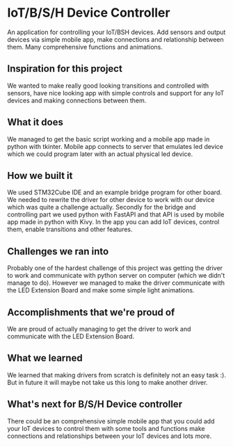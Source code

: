 # IoT/B/S/H Device Controller
An application for controlling your IoT/BSH devices. Add sensors and output devices via simple mobile app, make connections and relationship between them. Many comprehensive functions and animations.

## Inspiration for this project
We wanted to make really good looking transitions and controlled with sensors, have nice looking app with simple controls and support for any IoT devices and making connections between them.
## What it does
We managed to get the basic script working and a mobile app made in python with tkinter. Mobile app connects to server that emulates led device which we could program later with an actual physical led device.
## How we built it
We used STM32Cube IDE and an example bridge program for other board. We needed to rewrite the driver for other device to work with our device which was quite a challenge actually. Secondly for the bridge and controlling part we used python with FastAPI and that API is used by mobile app made in python with Kivy. In the app you can add IoT devices, control them, enable transitions and other features.
## Challenges we ran into
Probably one of the hardest challenge of this project was getting the driver to work and communicate with python server on computer (which we didn't manage to do). However we managed to make the driver communicate with the LED Extension Board and make some simple light animations.
## Accomplishments that we're proud of
We are proud of actually managing to get the driver to work and communicate with the LED Extension Board.
## What we learned
We learned that making drivers from scratch is definitely not an easy task :). But in future it will maybe not take us this long to make another driver.
## What's next for B/S/H Device controller
There could be an comprehensive simple mobile app that you could add your IoT devices to control them with some tools and functions make connections and relationships between your IoT devices and lots more.
